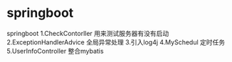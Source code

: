 # springboot
springboot
1.CheckContorller  用来测试服务器有没有启动
2.ExceptionHandlerAdvice  全局异常处理
3.引入log4j
4.MySchedul 定时任务
5.UserInfoController 整合mybatis


